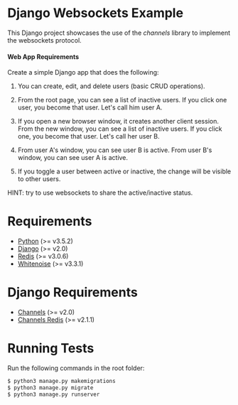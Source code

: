 # Django Websockets Example

This Django project showcases the use of the *channels* library to implement the websockets protocol.

#### Web App Requirements

Create a simple Django app that does the following:

1) You can create, edit, and delete users (basic CRUD operations).

2) From the root page, you can see a list of inactive users. 
    If you click one user, you become that user. 
    Let's call him user A.

3) If you open a new browser window, it creates another client session. 
    From the new window, you can see a list of inactive users. 
    If you click one, you become that user. Let's call her user B.

4) From user A's window, you can see user B is active. 
    From user B's window, you can see user A is active.

5) If you toggle a user between active or inactive, 
    the change will be visible to other users.

HINT: try to use websockets to share the active/inactive status.

# Requirements

- [Python](https://www.python.org/) (>= v3.5.2)
- [Django](https://www.djangoproject.com/) (>= v2.0)
- [Redis](https://redis.io/topics/quickstart) (>= v3.0.6)
- [Whitenoise](http://whitenoise.evans.io/en/stable/) (>= v3.3.1)

# Django Requirements

- [Channels](https://channels.readthedocs.io/en/latest/index.html) (>= v2.0)
- [Channels Redis](https://github.com/django/channels_redis) (>= v2.1.1)


# Running Tests

Run the following commands in the root folder:

```sh
$ python3 manage.py makemigrations
$ python3 manage.py migrate
$ python3 manage.py runserver
```


